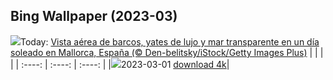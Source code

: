 ## Bing Wallpaper (2023-03)
![](https://global.bing.com/th?id=OHR.BalearicIslands_ES-ES0270743799_UHD.jpg&w=1000)Today: [Vista aérea de barcos, yates de lujo y mar transparente en un día soleado en Mallorca, España (© Den-belitsky/iStock/Getty Images Plus)](https://global.bing.com/th?id=OHR.BalearicIslands_ES-ES0270743799_UHD.jpg)
|      |      |      |
| :----: | :----: | :----: |
|![](https://global.bing.com/th?id=OHR.BalearicIslands_ES-ES0270743799_UHD.jpg&pid=hp&w=384&h=216&rs=1&c=4)2023-03-01 [download 4k](https://global.bing.com/th?id=OHR.BalearicIslands_ES-ES0270743799_UHD.jpg)|